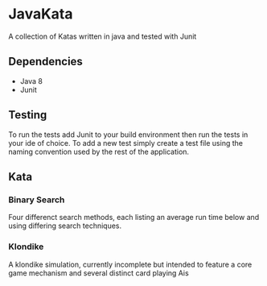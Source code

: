 # JavaKata

A collection of Katas written in java and tested with Junit

## Dependencies

- Java 8
- Junit

## Testing

To run the tests add Junit to your build environment then run the tests in your ide of choice. To add a new test simply create a test file using the naming convention used by the rest of the application.

## Kata

### Binary Search

Four differenct search methods, each listing an average run time below and using differing search techniques.

### Klondike

A klondike simulation, currently incomplete but intended to feature a core game mechanism and several distinct card playing Ais
